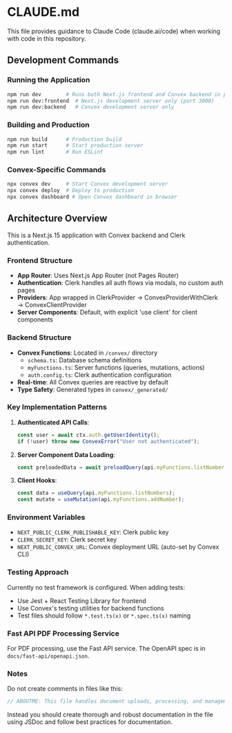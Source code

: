 # CLAUDE.md

This file provides guidance to Claude Code (claude.ai/code) when working with code in this repository.

## Development Commands

### Running the Application

```bash
npm run dev        # Runs both Next.js frontend and Convex backend in parallel
npm run dev:frontend  # Next.js development server only (port 3000)
npm run dev:backend   # Convex development server only
```

### Building and Production

```bash
npm run build      # Production build
npm run start      # Start production server
npm run lint       # Run ESLint
```

### Convex-Specific Commands

```bash
npx convex dev     # Start Convex development server
npx convex deploy  # Deploy to production
npx convex dashboard # Open Convex dashboard in browser
```

## Architecture Overview

This is a Next.js 15 application with Convex backend and Clerk authentication.

### Frontend Structure

- **App Router**: Uses Next.js App Router (not Pages Router)
- **Authentication**: Clerk handles all auth flows via modals, no custom auth pages
- **Providers**: App wrapped in ClerkProvider → ConvexProviderWithClerk → ConvexClientProvider
- **Server Components**: Default, with explicit 'use client' for client components

### Backend Structure

- **Convex Functions**: Located in `/convex/` directory
  - `schema.ts`: Database schema definitions
  - `myFunctions.ts`: Server functions (queries, mutations, actions)
  - `auth.config.ts`: Clerk authentication configuration
- **Real-time**: All Convex queries are reactive by default
- **Type Safety**: Generated types in `convex/_generated/`

### Key Implementation Patterns

1. **Authenticated API Calls**:

   ```typescript
   const user = await ctx.auth.getUserIdentity();
   if (!user) throw new ConvexError("User not authenticated");
   ```

2. **Server Component Data Loading**:

   ```typescript
   const preloadedData = await preloadQuery(api.myFunctions.listNumbers);
   ```

3. **Client Hooks**:

   ```typescript
   const data = useQuery(api.myFunctions.listNumbers);
   const mutate = useMutation(api.myFunctions.addNumber);
   ```

### Environment Variables

- `NEXT_PUBLIC_CLERK_PUBLISHABLE_KEY`: Clerk public key
- `CLERK_SECRET_KEY`: Clerk secret key
- `NEXT_PUBLIC_CONVEX_URL`: Convex deployment URL (auto-set by Convex CLI)

### Testing Approach

Currently no test framework is configured. When adding tests:

- Use Jest + React Testing Library for frontend
- Use Convex's testing utilities for backend functions
- Test files should follow `*.test.ts(x)` or `*.spec.ts(x)` naming

### Fast API PDF Processing Service

For PDF processing, use the Fast API service. The OpenAPI spec is in `docs/fast-api/openapi.json`.

### Notes

Do not create comments in files like this:

```ts
// ABOUTME: This file handles document uploads, processing, and management
```

Instead you should create thorough and robust documentation in the file using JSDoc and follow best practices for documentation.
